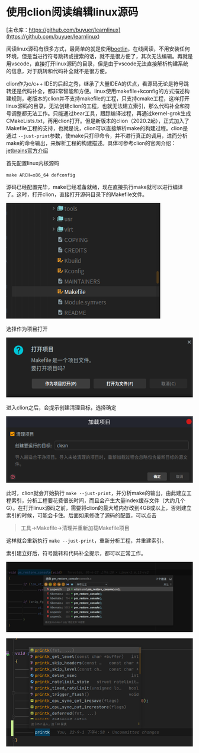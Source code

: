 # 使用clion阅读编辑linux源码

[主仓库：https://github.com/buyuer/learnlinux](https://github.com/buyuer/learnlinux)

阅读linux源码有很多方式，最简单的就是使用[bootlin](https://elixir.bootlin.com/linux/latest/source)，在线阅读，不用安装任何环境，但是当进行符号跳转或搜索的话，就不是很方便了，其次无法编辑。再就是用vscode，直接打开linux源码的目录，但是由于vscode无法直接解析构建系统的信息，对于跳转和代码补全就不是很方便。

clion作为c/c++ IDE的后起之秀，继承了大量IDEA的优点，看源码无论是符号跳转还是代码补全，都非常智能和方便。linux使用makefile+kconfig的方式描述构建规则，老版本的clion并不支持makefile的工程，只支持cmake工程，这样打开linux源码的目录，无法创建clion的工程，也就无法建立索引，那么代码补全和符号调整都无法工作。只能通过bear工具，跟踪编译过程，再通过kernel-grok生成CMakeLists.txt，再用clion打开。但是新版本的clion（2020.2起），正式加入了Makefile工程的支持，也就是说，clion可以直接解析make的构建过程。clion是通过 `--just-print`参数，使make只打印命令，并不进行真正的调用，进而分析make的命令输出，来解析工程的构建描述。具体可参考clion的官网介绍：[jetbrains官方介绍](https://www.jetbrains.com.cn/help/clion/makefiles-support.html)

首先配置linux内核源码

```shell
make ARCH=x86_64 defconfig
```

源码已经配置完毕，make已经准备就绪，现在直接执行make就可以进行编译了。这时，打开clion，直接打开源码目录下的Makefile文件。

![直接打开Makefile](image/使用clion查看编辑linux源码/1665218384216.png)

选择作为项目打开

![作为项目打开](image/使用clion查看编辑linux源码/1665218501455.png)

进入clion之后，会提示创建清理目标，选择确定

![1665218883233](image/使用clion查看编辑linux源码/1665218883233.png)

此时，clion就会开始执行 `make --just-print`，并分析make的输出，由此建立工程索引，分析工程要花费很长时间，而且会产生大量index缓存文件（大约几个G）。在打开linux源码之前，需要将clion的最大堆内存改到4GB或以上，否则建立索引的时候，可能会卡住。后面如果修改了源码的配置，可以点击

> 工具->Makefile->清理并重新加载Makefile项目

这样就会重新执行 `make --just-print`，重新分析工程，并重建索引。

索引建立好后，符号跳转和代码补全提示，都可以正常工作。

![符号跳转](image/使用clion查看编辑linux源码/1665219645784.png)

![代码补全](image/使用clion查看编辑linux源码/1665219663292.png)
